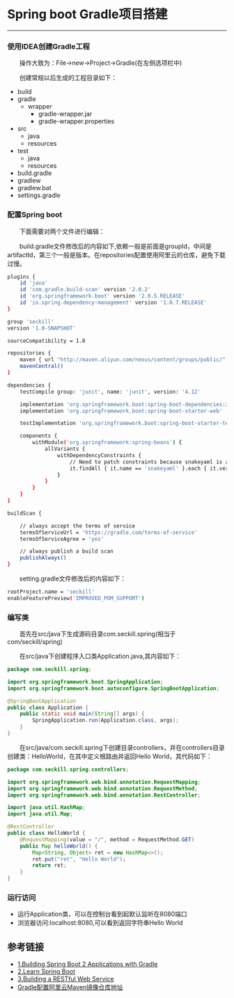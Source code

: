 # Spring boot Gradle项目搭建
***
### 使用IDEA创建Gradle工程
&ensp;&ensp;&ensp;&ensp;操作大致为：File->new->Project->Gradle(在左侧选项栏中)

&ensp;&ensp;&ensp;&ensp;创建常规以后生成的工程目录如下：

- build
- gradle
    + wrapper
        * gradle-wrapper.jar
        * gradle-wrapper.properties
- src
    + java
    + resources
- test
    + java
    + resources
- build.gradle
- gradlew
- gradlew.bat
- settings.gradle

### 配置Spring boot
&ensp;&ensp;&ensp;&ensp;下面需要对两个文件进行编辑：

&ensp;&ensp;&ensp;&ensp;build.gradle文件修改后的内容如下,依赖一般是前面是groupId，中间是artifactId，第三个一般是版本。在repositories配置使用阿里云的仓库，避免下载过慢。

```bash
plugins {
    id 'java'
    id 'com.gradle.build-scan' version '2.0.2'
    id 'org.springframework.boot' version '2.0.5.RELEASE'
    id 'io.spring.dependency-management' version '1.0.7.RELEASE'
}

group 'seckill'
version '1.0-SNAPSHOT'

sourceCompatibility = 1.8

repositories {
    maven { url "http://maven.aliyun.com/nexus/content/groups/public/" }
    mavenCentral()
}

dependencies {
    testCompile group: 'junit', name: 'junit', version: '4.12'

    implementation 'org.springframework.boot:spring-boot-dependencies:2.0.5.RELEASE'
    implementation 'org.springframework.boot:spring-boot-starter-web'

    testImplementation 'org.springframework.boot:spring-boot-starter-test'

    components {
        withModule('org.springframework:spring-beans') {
            allVariants {
                withDependencyConstraints {
                    // Need to patch constraints because snakeyaml is an optional dependency
                    it.findAll { it.name == 'snakeyaml' }.each { it.version { strictly '1.19' } }
                }
            }
        }
    }
}

buildScan {

    // always accept the terms of service
    termsOfServiceUrl = 'https://gradle.com/terms-of-service'
    termsOfServiceAgree = 'yes'

    // always publish a build scan
    publishAlways()
}
```

&ensp;&ensp;&ensp;&ensp;setting.gradle文件修改后的内容如下：

```bash
rootProject.name = 'seckill'
enableFeaturePreview('IMPROVED_POM_SUPPORT')
```

### 编写类
&ensp;&ensp;&ensp;&ensp;首先在src/java下生成源码目录com.seckill.spring(相当于com/seckill/spring)

&ensp;&ensp;&ensp;&ensp;在src/java下创建程序入口类Application.java,其内容如下：

```java
package com.seckill.spring;

import org.springframework.boot.SpringApplication;
import org.springframework.boot.autoconfigure.SpringBootApplication;

@SpringBootApplication
public class Application {
    public static void main(String[] args) {
        SpringApplication.run(Application.class, args);
    }
}
```

&ensp;&ensp;&ensp;&ensp;在src/java/com.seckill.spring下创建目录controllers，并在controllers目录创建类：HelloWorld，在其中定义根路由并返回Hello World，其代码如下：

```java
package com.seckill.spring.controllers;

import org.springframework.web.bind.annotation.RequestMapping;
import org.springframework.web.bind.annotation.RequestMethod;
import org.springframework.web.bind.annotation.RestController;

import java.util.HashMap;
import java.util.Map;

@RestController
public class HelloWorld {
    @RequestMapping(value = "/", method = RequestMethod.GET)
    public Map helloWorld() {
        Map<String, Object> ret = new HashMap<>();
        ret.put("ret", "Hello World");
        return ret;
    }
}
```

### 运行访问
- 运行Application类，可以在控制台看到起默认监听在8080端口
- 浏览器访问:localhost:8080,可以看到返回字符串Hello World

## 参考链接
- [1.Building Spring Boot 2 Applications with Gradle](https://guides.gradle.org/building-spring-boot-2-projects-with-gradle/)
- [2.Learn Spring Boot](https://www.baeldung.com/spring-boot)
- [3.Building a RESTful Web Service](https://spring.io/guides/gs/rest-service/)
- [Gradle配置阿里云Maven镜像仓库地址](https://blog.csdn.net/ZZY1078689276/article/details/80364726)